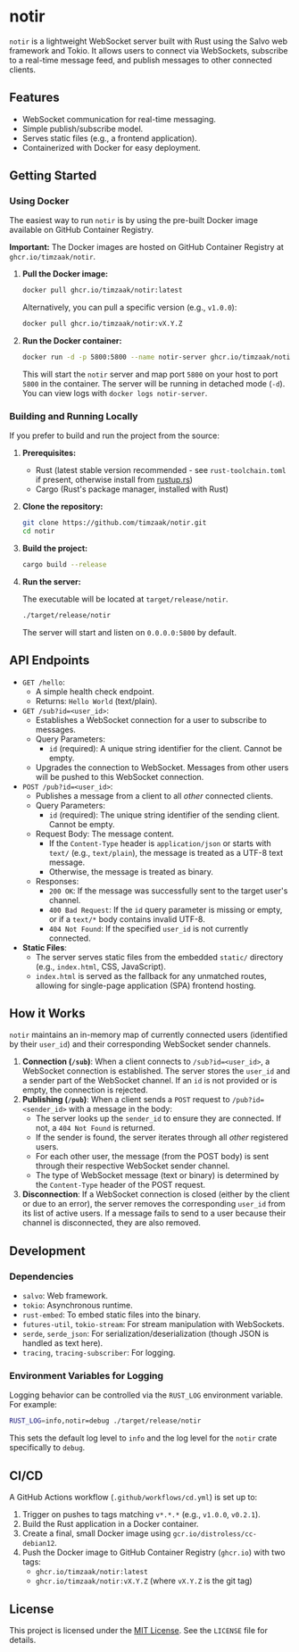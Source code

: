 # notir

`notir` is a lightweight WebSocket server built with Rust using the Salvo web framework and Tokio. It allows users to connect via WebSockets, subscribe to a real-time message feed, and publish messages to other connected clients.

## Features

- WebSocket communication for real-time messaging.
- Simple publish/subscribe model.
- Serves static files (e.g., a frontend application).
- Containerized with Docker for easy deployment.

## Getting Started

### Using Docker

The easiest way to run `notir` is by using the pre-built Docker image available on GitHub Container Registry.

**Important:** The Docker images are hosted on GitHub Container Registry at `ghcr.io/timzaak/notir`.

1.  **Pull the Docker image:**

    ```bash
    docker pull ghcr.io/timzaak/notir:latest
    ```

    Alternatively, you can pull a specific version (e.g., `v1.0.0`):

    ```bash
    docker pull ghcr.io/timzaak/notir:vX.Y.Z
    ```

2.  **Run the Docker container:**

    ```bash
    docker run -d -p 5800:5800 --name notir-server ghcr.io/timzaak/notir:latest
    ```

    This will start the `notir` server and map port `5800` on your host to port `5800` in the container. The server will be running in detached mode (`-d`). You can view logs with `docker logs notir-server`.

### Building and Running Locally

If you prefer to build and run the project from the source:

1.  **Prerequisites:**
    *   Rust (latest stable version recommended - see `rust-toolchain.toml` if present, otherwise install from [rustup.rs](https://rustup.rs/))
    *   Cargo (Rust's package manager, installed with Rust)

2.  **Clone the repository:**

    ```bash
    git clone https://github.com/timzaak/notir.git
    cd notir
    ```

3.  **Build the project:**

    ```bash
    cargo build --release
    ```

4.  **Run the server:**

    The executable will be located at `target/release/notir`.

    ```bash
    ./target/release/notir
    ```

    The server will start and listen on `0.0.0.0:5800` by default.

## API Endpoints

*   `GET /hello`:
    *   A simple health check endpoint.
    *   Returns: `Hello World` (text/plain).
*   `GET /sub?id=<user_id>`:
    *   Establishes a WebSocket connection for a user to subscribe to messages.
    *   Query Parameters:
        *   `id` (required): A unique string identifier for the client. Cannot be empty.
    *   Upgrades the connection to WebSocket. Messages from other users will be pushed to this WebSocket connection.
*   `POST /pub?id=<user_id>`:
    *   Publishes a message from a client to all *other* connected clients.
    *   Query Parameters:
        *   `id` (required): The unique string identifier of the sending client. Cannot be empty.
    *   Request Body: The message content.
        *   If the `Content-Type` header is `application/json` or starts with `text/` (e.g., `text/plain`), the message is treated as a UTF-8 text message.
        *   Otherwise, the message is treated as binary.
    *   Responses:
        *   `200 OK`: If the message was successfully sent to the target user's channel.
        *   `400 Bad Request`: If the `id` query parameter is missing or empty, or if a `text/*` body contains invalid UTF-8.
        *   `404 Not Found`: If the specified `user_id` is not currently connected.
*   **Static Files**:
    *   The server serves static files from the embedded `static/` directory (e.g., `index.html`, CSS, JavaScript).
    *   `index.html` is served as the fallback for any unmatched routes, allowing for single-page application (SPA) frontend hosting.

## How it Works

`notir` maintains an in-memory map of currently connected users (identified by their `user_id`) and their corresponding WebSocket sender channels.

1.  **Connection (`/sub`)**: When a client connects to `/sub?id=<user_id>`, a WebSocket connection is established. The server stores the `user_id` and a sender part of the WebSocket channel. If an `id` is not provided or is empty, the connection is rejected.
2.  **Publishing (`/pub`)**: When a client sends a `POST` request to `/pub?id=<sender_id>` with a message in the body:
    *   The server looks up the `sender_id` to ensure they are connected. If not, a `404 Not Found` is returned.
    *   If the sender is found, the server iterates through all *other* registered users.
    *   For each other user, the message (from the POST body) is sent through their respective WebSocket sender channel.
    *   The type of WebSocket message (text or binary) is determined by the `Content-Type` header of the POST request.
3.  **Disconnection**: If a WebSocket connection is closed (either by the client or due to an error), the server removes the corresponding `user_id` from its list of active users. If a message fails to send to a user because their channel is disconnected, they are also removed.

## Development

### Dependencies

*   `salvo`: Web framework.
*   `tokio`: Asynchronous runtime.
*   `rust-embed`: To embed static files into the binary.
*   `futures-util`, `tokio-stream`: For stream manipulation with WebSockets.
*   `serde`, `serde_json`: For serialization/deserialization (though JSON is handled as text here).
*   `tracing`, `tracing-subscriber`: For logging.

### Environment Variables for Logging

Logging behavior can be controlled via the `RUST_LOG` environment variable. For example:

```bash
RUST_LOG=info,notir=debug ./target/release/notir
```

This sets the default log level to `info` and the log level for the `notir` crate specifically to `debug`.

## CI/CD

A GitHub Actions workflow (`.github/workflows/cd.yml`) is set up to:

1.  Trigger on pushes to tags matching `v*.*.*` (e.g., `v1.0.0`, `v0.2.1`).
2.  Build the Rust application in a Docker container.
3.  Create a final, small Docker image using `gcr.io/distroless/cc-debian12`.
4.  Push the Docker image to GitHub Container Registry (`ghcr.io`) with two tags:
    *   `ghcr.io/timzaak/notir:latest`
    *   `ghcr.io/timzaak/notir:vX.Y.Z` (where `vX.Y.Z` is the git tag)

## License

This project is licensed under the [MIT License](LICENSE). See the `LICENSE` file for details.
